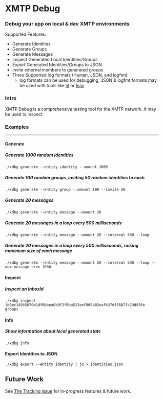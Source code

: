 # XMTP Debug

### Debug your app on local & dev XMTP environments

Supported Features:

- Generate Identities
- Generate Groups
- Generate Messages
- Inspect Generated Local Identities/Groups
- Export Generated Identities/Groups to JSON
- Invite external members to generated groups
- Three Supported log formats (Human, JSON, and logfmt)
  - log formats can be used for debugging, JSON & logfmt formats may be used
    with tools like [hl](https://github.com/pamburus/hl) or
    [lnav](https://lnav.org/)

### Intro

XMTP Debug is a comprehensive testing tool for the XMTP network. It may be used
to inspect

### Examples

---

#### Generate

##### Generate 1000 random identities

```
./xdbg generate --entity identity --amount 1000
```

##### Generate 100 random groups, inviting 50 random identities to each

```
./xdbg generate --entity group --amount 100 --invite 50
```

##### Generate 20 messages

```
./xdbg generate --entity message --amount 20
```

##### Generate 20 messages in a loop every 500 milliseconds

```
./xdbg generate --entity message --amount 20 --interval 500 --loop
```

##### Generate 20 messages in a loop every 500 milliseconds, raising maximum size of each message

```
./xdbg generate --entity message --amount 20 --interval 500 --loop --max-message-size 1000
```

#### Inspect

##### Inspect an InboxId

```
./xdbg inspect 1d8ec149b5670b1df0bbea0b9f2f0ba513eef805a02eafb37df3587fc23d89fe groups
```

#### Info

##### Show information about local generated state

```
./xdbg info
```

#### Export Identities to JSON

```
./xdbg export --entity identity | jq > identities.json
```

## Future Work

See [The Tracking Issue](https://github.com/xmtp/libxmtp/issues/1310) for
in-progress features & future work.

